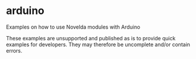 # arduino
Examples on how to use Novelda modules with Arduino

These examples are unsupported and published as is to provide quick examples for developers. They may therefore be uncomplete and/or contain errors.
